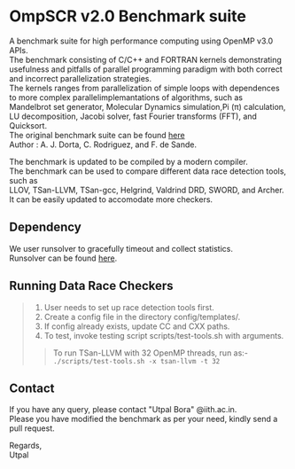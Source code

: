 # OmpSCR v2.0 Benchmark suite

A benchmark suite for high performance computing using OpenMP v3.0 APIs.  
The benchmark consisting of C/C++ and FORTRAN kernels demonstrating  
usefulness and pitfalls of parallel programming paradigm with both correct  
and incorrect parallelization strategies.  
The kernels ranges from parallelization of simple loops with dependences  
to more complex parallelimplemantations of algorithms, such as  
Mandelbrot set generator, Molecular Dynamics simulation,Pi (π) calculation,  
LU decomposition, Jacobi solver, fast Fourier transforms (FFT), and Quicksort.  
The original benchmark suite can be found [here](https://sourceforge.net/projects/ompscr/files/OmpSCR/OmpSCR%20Full%20Distribution%20v2.0/)  
Author : A. J. Dorta, C. Rodriguez, and F. de Sande.  

The benchmark is updated to be compiled by a modern compiler.  
The benchmark can be used to compare different data race detection tools, such as  
LLOV, TSan-LLVM, TSan-gcc, Helgrind, Valdrind DRD, SWORD, and Archer.  
It can be easily updated to accomodate more checkers.  


## Dependency

We user runsolver to gracefully timeout and collect statistics.  
Runsolver can be found [here](https://github.com/utpalbora/runsolver.git).  


## Running Data Race Checkers

> 1.  User needs to set up race detection tools first.
> 2.  Create a config file in the directory config/templates/.
> 3.  If config already exists, update CC and CXX paths.
> 4.  To test, invoke testing script scripts/test-tools.sh with arguments.
> >   To run TSan-LLVM with 32 OpenMP threads, run as:-
> > `` ./scripts/test-tools.sh -x tsan-llvm -t 32  ``

## Contact
If you have any query, please contact "Utpal Bora" <cs14mtech11017>@iith.ac.in.  
Please you have modified the benchmark as per your need, kindly send a pull request.  

Regards,  
Utpal
